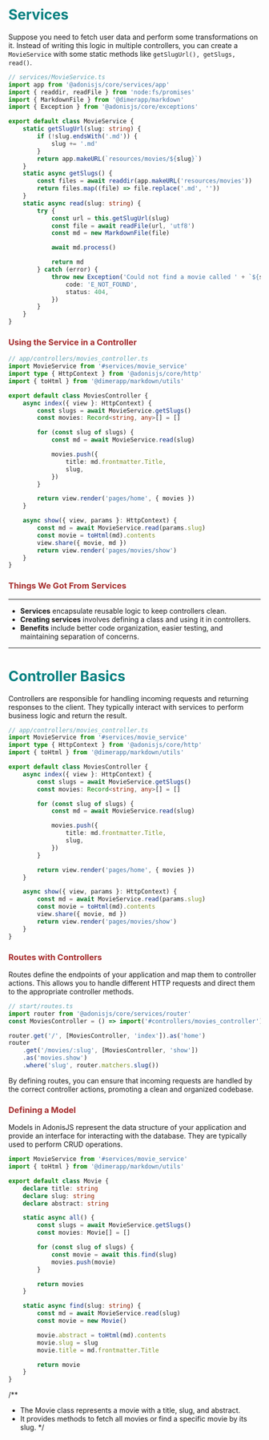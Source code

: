 # <span style="color:teal">Services</span>

Suppose you need to fetch user data and perform some transformations on it. Instead of writing this logic in multiple controllers, you can create a `MovieService` with some static methods like `getSlugUrl(), getSlugs, read()`.

```typescript
// services/MovieService.ts
import app from '@adonisjs/core/services/app'
import { readdir, readFile } from 'node:fs/promises'
import { MarkdownFile } from '@dimerapp/markdown'
import { Exception } from '@adonisjs/core/exceptions'

export default class MovieService {
    static getSlugUrl(slug: string) {
        if (!slug.endsWith('.md')) {
            slug += '.md'
        }
        return app.makeURL(`resources/movies/${slug}`)
    }
    static async getSlugs() {
        const files = await readdir(app.makeURL('resources/movies'))
        return files.map((file) => file.replace('.md', ''))
    }
    static async read(slug: string) {
        try {
            const url = this.getSlugUrl(slug)
            const file = await readFile(url, 'utf8')
            const md = new MarkdownFile(file)

            await md.process()

            return md
        } catch (error) {
            throw new Exception('Could not find a movie called ' + `${slug}`, {
                code: 'E_NOT_FOUND',
                status: 404,
            })
        }
    }
}
```

### <span style="color:brown">Using the Service in a Controller</span>

```typescript
// app/controllers/movies_controller.ts
import MovieService from '#services/movie_service'
import type { HttpContext } from '@adonisjs/core/http'
import { toHtml } from '@dimerapp/markdown/utils'

export default class MoviesController {
    async index({ view }: HttpContext) {
        const slugs = await MovieService.getSlugs()
        const movies: Record<string, any>[] = []

        for (const slug of slugs) {
            const md = await MovieService.read(slug)

            movies.push({
                title: md.frontmatter.Title,
                slug,
            })
        }

        return view.render('pages/home', { movies })
    }

    async show({ view, params }: HttpContext) {
        const md = await MovieService.read(params.slug)
        const movie = toHtml(md).contents
        view.share({ movie, md })
        return view.render('pages/movies/show')
    }
}
```

### <span style="color:brown">Things We Got From Services</span>
---
- **Services** encapsulate reusable logic to keep controllers clean.
- **Creating services** involves defining a class and using it in controllers.
- **Benefits** include better code organization, easier testing, and maintaining separation of concerns.

---
# <span style="color:teal">Controller Basics</span>
Controllers are responsible for handling incoming requests and returning responses to the client. They typically interact with services to perform business logic and return the result.

```typescript
// app/controllers/movies_controller.ts
import MovieService from '#services/movie_service'
import type { HttpContext } from '@adonisjs/core/http'
import { toHtml } from '@dimerapp/markdown/utils'

export default class MoviesController {
    async index({ view }: HttpContext) {
        const slugs = await MovieService.getSlugs()
        const movies: Record<string, any>[] = []

        for (const slug of slugs) {
            const md = await MovieService.read(slug)

            movies.push({
                title: md.frontmatter.Title,
                slug,
            })
        }

        return view.render('pages/home', { movies })
    }

    async show({ view, params }: HttpContext) {
        const md = await MovieService.read(params.slug)
        const movie = toHtml(md).contents
        view.share({ movie, md })
        return view.render('pages/movies/show')
    }
}
```

### <span style="color:brown">Routes with Controllers</span>

Routes define the endpoints of your application and map them to controller actions. This allows you to handle different HTTP requests and direct them to the appropriate controller methods.

```typescript
// start/routes.ts
import router from '@adonisjs/core/services/router'
const MoviesController = () => import('#controllers/movies_controller')

router.get('/', [MoviesController, 'index']).as('home')
router
    .get('/movies/:slug', [MoviesController, 'show'])
    .as('movies.show')
    .where('slug', router.matchers.slug())
```

By defining routes, you can ensure that incoming requests are handled by the correct controller actions, promoting a clean and organized codebase.

### <span style="color:brown">Defining a Model</span>

Models in AdonisJS represent the data structure of your application and provide an interface for interacting with the database. They are typically used to perform CRUD operations.

```typescript
import MovieService from '#services/movie_service'
import { toHtml } from '@dimerapp/markdown/utils'

export default class Movie {
    declare title: string
    declare slug: string
    declare abstract: string

    static async all() {
        const slugs = await MovieService.getSlugs()
        const movies: Movie[] = []

        for (const slug of slugs) {
            const movie = await this.find(slug)
            movies.push(movie)
        }

        return movies
    }

    static async find(slug: string) {
        const md = await MovieService.read(slug)
        const movie = new Movie()

        movie.abstract = toHtml(md).contents
        movie.slug = slug
        movie.title = md.frontmatter.Title

        return movie
    }
}
```

/**
 * The Movie class represents a movie with a title, slug, and abstract.
 * It provides methods to fetch all movies or find a specific movie by its slug.
 */